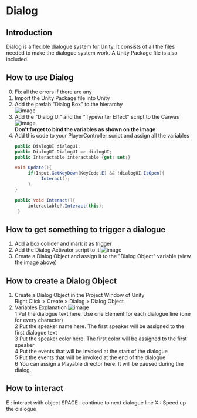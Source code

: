 # Dialog

## Introduction
Dialog is a flexible dialogue system for Unity.
It consists of all the files needed to make the dialogue system work. A Unity Package file is also included.

## How to use Dialog
0. Fix all the errors if there are any
1. Import the Unity Package file into Unity
2. Add the prefab "Dialog Box" to the hierarchy </br>
  ![image](https://user-images.githubusercontent.com/41127485/137631852-bc0e4778-ed4e-4786-99eb-ef45bf792899.png)
3. Add the "Dialog UI" and the "Typewriter Effect" script to the Canvas </br>
  ![image](https://user-images.githubusercontent.com/41127485/137632132-b8426647-c314-4203-9ecb-7f734a32f112.png) </br>
  **Don't forget to bind the variables as shown on the image**
4. Add this code to your PlayerController script and assign all the variables </br>
   ```C#
   public DialogUI dialogUI;
   public DialogUI DialogUI => dialogUI;
   public Interactable interactable {get; set;}
   
   void Update(){
        if(Input.GetKeyDown(KeyCode.E) && !dialogUI.IsOpen){
             Interact();
        }
   }
   
   public void Interact(){
        interactable?.Interact(this);
    }
   ```

## How to get something to trigger a dialogue
1. Add a box collider and mark it as trigger
2. Add the Dialog Activator script to it
   ![image](https://user-images.githubusercontent.com/41127485/137632719-3e67037d-03f7-41b8-9f52-55173d1988aa.png)
3. Create a Dialog Object and assign it to the "Dialog Object" variable (view the image above)

## How to create a Dialog Object
1. Create a Dialog Object in the Project Window of Unity </br>
   Right Click > Create > Dialog > Dialog Object
2. Variables Explanation
   ![image](https://user-images.githubusercontent.com/41127485/137633102-91366af1-44ae-4c3b-a4a6-41742f7d22f2.png) </br>
   1 Put the dialogue text here. Use one Element for each dialogue line (one for every character)  
   2 Put the speaker name here. The first speaker will be assigned to the first dialogue text  
   3 Put the speaker color here. The first color will be assigned to the first speaker  
   4 Put the events that will be invoked at the start of the dialogue  
   5 Put the events that will be invoked at the end of the dialogue  
   6 You can assign a Playable director here. It will be paused during the dialog.  
   
## How to interact
E : interact with object
SPACE : continue to next dialogue line
X : Speed up the dialogue
